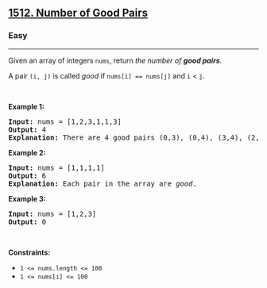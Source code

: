 <h2><a href="https://leetcode.com/problems/number-of-good-pairs/">1512. Number of Good Pairs</a></h2>
<h3>Easy</h3>
<hr>
<div>
  <p>
    Given an array of integers <code>nums</code>, return
    <em>the number of <strong>good pairs</strong></em
    >.
  </p>

  <p>
    A pair <code>(i, j)</code> is called <em>good</em> if
    <code>nums[i] == nums[j]</code> and <code>i</code> &lt; <code>j</code>.
  </p>

  <p>&nbsp;</p>
  <p><strong class="example">Example 1:</strong></p>

  <pre><strong>Input:</strong> nums = [1,2,3,1,1,3]
<strong>Output:</strong> 4
<strong>Explanation:</strong> There are 4 good pairs (0,3), (0,4), (3,4), (2,5) 0-indexed.
</pre>

  <p><strong class="example">Example 2:</strong></p>

  <pre><strong>Input:</strong> nums = [1,1,1,1]
<strong>Output:</strong> 6
<strong>Explanation:</strong> Each pair in the array are <em>good</em>.
</pre>

  <p><strong class="example">Example 3:</strong></p>

  <pre><strong>Input:</strong> nums = [1,2,3]
<strong>Output:</strong> 0
</pre>

  <p>&nbsp;</p>
  <p><strong>Constraints:</strong></p>

  <ul>
    <li><code>1 &lt;= nums.length &lt;= 100</code></li>
    <li><code>1 &lt;= nums[i] &lt;= 100</code></li>
  </ul>
</div>
